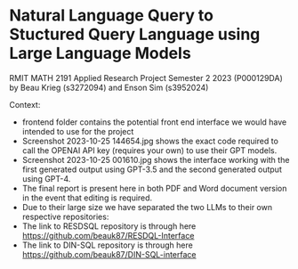 # Natural Language Query to Stuctured Query Language using Large Language Models
RMIT MATH 2191 Applied Research Project Semester 2 2023 (P000129DA)
by Beau Krieg (s3272094) and Enson Sim (s3952024)

Context:
- frontend folder contains the potential front end interface we would have intended to use for the project
- Screenshot 2023-10-25 144654.jpg shows the exact code required to call the OPENAI API key (requires your own) to use their GPT models.
- Screenshot 2023-10-25 001610.jpg shows the interface working with the first generated output using GPT-3.5 and the second generated output using GPT-4.
- The final report is present here in both PDF and Word document version in the event that editing is required.
- Due to their large size we have separated the two LLMs to their own respective repositories:
- The link to RESDSQL repository is through here https://github.com/beauk87/RESDQL-Interface
- The link to DIN-SQL repository is through here https://github.com/beauk87/DIN-SQL-interface
